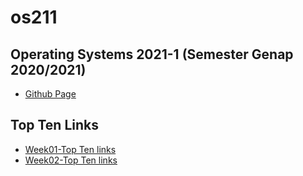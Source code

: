 # os211

## Operating Systems 2021-1 (Semester Genap 2020/2021)
* [Github Page](https://rheznandyae.github.io/os211/)

## Top Ten Links
* [Week01-Top Ten links](./W01)
* [Week02-Top Ten links](./W02)